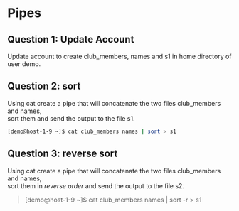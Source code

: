 # Pipes

## Question 1: Update Account
Update account to create club_members, names and s1 in home directory of user demo.

## Question 2: sort
Using cat create a pipe that will concatenate the two files club_members and names, <br/>sort them and send the output to the file s1. <br/>
```bash
[demo@host-1-9 ~]$ cat club_members names | sort > s1
```

## Question 3: reverse sort
Using cat create a pipe that will concatenate the two files club_members and names, <br/>sort them in *reverse order* and send the output to the file s2. <br/>

> [demo@host-1-9 ~]$ cat club_members names | sort -r > s1
